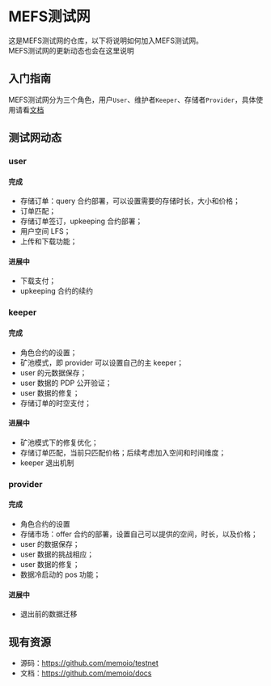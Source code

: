 # MEFS测试网

这是MEFS测试网的仓库，以下将说明如何加入MEFS测试网。  
MEFS测试网的更新动态也会在这里说明

## 入门指南

MEFS测试网分为三个角色，用户`User`、维护者`Keeper`、存储者`Provider`，具体使用请看[文档](/testnet/get-started/How-to-install.md)

## 测试网动态

### user

#### 完成

- 存储订单：query 合约部署，可以设置需要的存储时长，大小和价格；
- 订单匹配；
- 存储订单签订，upkeeping 合约部署；
- 用户空间 LFS；
- 上传和下载功能；

#### 进展中

- 下载支付；
- upkeeping 合约的续约

### keeper

#### 完成

- 角色合约的设置；
- 矿池模式，即 provider 可以设置自己的主 keeper；
- user 的元数据保存；
- user 数据的 PDP 公开验证；
- user 数据的修复；
- 存储订单的时空支付；

#### 进展中

- 矿池模式下的修复优化；
- 存储订单匹配，当前只匹配价格；后续考虑加入空间和时间维度；
- keeper 退出机制

### provider

#### 完成

- 角色合约的设置
- 存储市场：offer 合约的部署，设置自己可以提供的空间，时长，以及价格；
- user 的数据保存；
- user 数据的挑战相应；
- user 数据的修复；
- 数据冷启动的 pos 功能；

#### 进展中

- 退出前的数据迁移

## 现有资源

* 源码：https://github.com/memoio/testnet 
* 文档：https://github.com/memoio/docs

